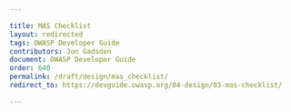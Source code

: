 ```yaml
---

title: MAS Checklist
layout: redirected
tags: OWASP Developer Guide
contributors: Jon Gadsden
document: OWASP Developer Guide
order: 640
permalink: /draft/design/mas_checklist/
redirect_to: https://devguide.owasp.org/04-design/03-mas-checklist/

---
```


